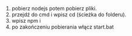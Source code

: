 1. pobierz nodejs potem pobierz pliki.
2. przejdź do cmd i wpisz cd (ścieżka do folderu).
3. wpisz npm i
4. po zakończeniu pobierania włącz start.bat
